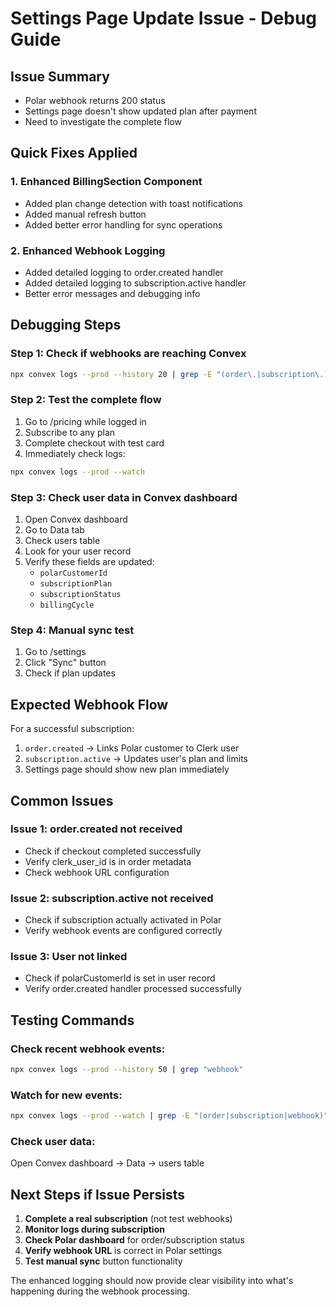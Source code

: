 # Settings Page Update Issue - Debug Guide

## Issue Summary
- Polar webhook returns 200 status
- Settings page doesn't show updated plan after payment
- Need to investigate the complete flow

## Quick Fixes Applied

### 1. Enhanced BillingSection Component
- Added plan change detection with toast notifications
- Added manual refresh button
- Added better error handling for sync operations

### 2. Enhanced Webhook Logging
- Added detailed logging to order.created handler
- Added detailed logging to subscription.active handler
- Better error messages and debugging info

## Debugging Steps

### Step 1: Check if webhooks are reaching Convex
```bash
npx convex logs --prod --history 20 | grep -E "(order\.|subscription\.)"
```

### Step 2: Test the complete flow
1. Go to /pricing while logged in
2. Subscribe to any plan
3. Complete checkout with test card
4. Immediately check logs:
```bash
npx convex logs --prod --watch
```

### Step 3: Check user data in Convex dashboard
1. Open Convex dashboard
2. Go to Data tab
3. Check users table
4. Look for your user record
5. Verify these fields are updated:
   - `polarCustomerId`
   - `subscriptionPlan`
   - `subscriptionStatus`
   - `billingCycle`

### Step 4: Manual sync test
1. Go to /settings
2. Click "Sync" button
3. Check if plan updates

## Expected Webhook Flow

For a successful subscription:
1. `order.created` → Links Polar customer to Clerk user
2. `subscription.active` → Updates user's plan and limits
3. Settings page should show new plan immediately

## Common Issues

### Issue 1: order.created not received
- Check if checkout completed successfully
- Verify clerk_user_id is in order metadata
- Check webhook URL configuration

### Issue 2: subscription.active not received  
- Check if subscription actually activated in Polar
- Verify webhook events are configured correctly

### Issue 3: User not linked
- Check if polarCustomerId is set in user record
- Verify order.created handler processed successfully

## Testing Commands

### Check recent webhook events:
```bash
npx convex logs --prod --history 50 | grep "webhook"
```

### Watch for new events:
```bash
npx convex logs --prod --watch | grep -E "(order|subscription|webhook)"
```

### Check user data:
Open Convex dashboard → Data → users table

## Next Steps if Issue Persists

1. **Complete a real subscription** (not test webhooks)
2. **Monitor logs during subscription** 
3. **Check Polar dashboard** for order/subscription status
4. **Verify webhook URL** is correct in Polar settings
5. **Test manual sync** button functionality

The enhanced logging should now provide clear visibility into what's happening during the webhook processing.
